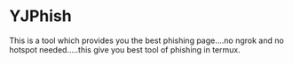 # YJPhish
This is a tool which provides you the best phishing page....no ngrok and no hotspot needed.....this give you best tool of phishing in termux. 
